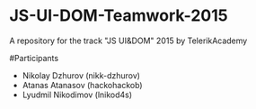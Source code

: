 # JS-UI-DOM-Teamwork-2015
A repository for the track "JS UI&amp;DOM" 2015 by TelerikAcademy

#Participants
* Nikolay Dzhurov (nikk-dzhurov)
* Atanas Atanasov (hackohackob)
* Lyudmil Nikodimov (lnikod4s)